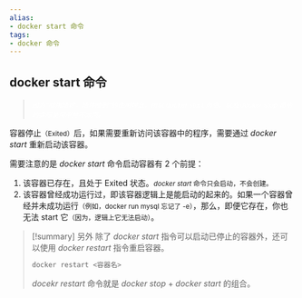 ```yaml
---
alias:
- docker start 命令
tags:
- docker 命令
---
```


## docker start 命令

> _<font color="white"><small>因为“随用随建，随停随删”的使用理念，所以 docker start 命令，以及 docker stop 命令的实际使用率并不太高。</small></font>_

容器停止<small>（Exited）</small>后，如果需要重新访问该容器中的程序，需要通过 _docker start_ 重新启动该容器。

需要注意的是 _docker start_ 命令启动容器有 2 个前提：

1. 该容器已存在，且处于 Exited 状态。<small>_docker start_ 命令只会启动，不会创建。</small>
2. 该容器曾经成功运行过，即该容器逻辑上是能启动的起来的。如果一个容器曾经并未成功运行<small>（例如，docker run mysql 忘记了 -e）</small>，那么，即便它存在，你也无法 start 它<small>（因为，逻辑上它无法启动）</small>。

> [!summary] 另外
> 除了 _docker start_ 指令可以启动已停止的容器外，还可以使用 _docker restart_ 指令重启容器。
> 
> ```bash
> docker restart <容器名> 
> ```
> _docekr restart_ 命令就是 _docker stop_ + _docker start_ 的组合。


